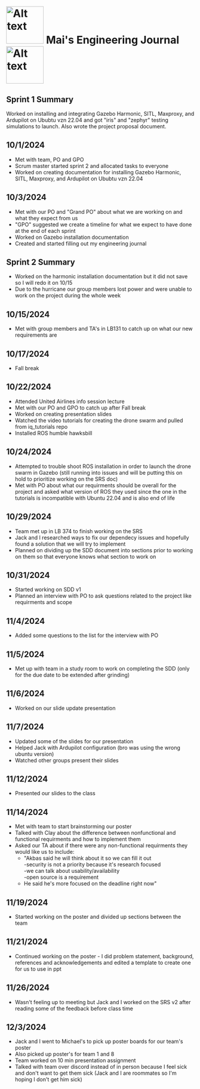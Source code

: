 # <img title="a title" alt="Alt text" src="https://cartoon-clipart.co/amp/images/hello-kitty-flower.png" width="100" height="100"> Mai's Engineering Journal <img title="a title" alt="Alt text" src="https://cartoon-clipart.co/amp/images/hello-kitty-flower.png" width="100" height="100">

## Sprint 1 Summary
Worked on installing and integrating Gazebo Harmonic, SITL, Maxproxy, and Ardupilot on Ububtu vzn 22.04 and got "iris" and "zephyr" testing simulations to launch. Also wrote the project proposal document. 

## 10/1/2024
- Met with team, PO and GPO <br>
- Scrum master started sprint 2 and allocated tasks to everyone <br>
- Worked on creating documentation for installing Gazebo Harmonic, SITL, Maxproxy, and Ardupilot on Ububtu vzn 22.04 <br>

## 10/3/2024
- Met with our PO and "Grand PO" about what we are working on and what they expect from us <br>
- "GPO" suggested we create a timeline for what we expect to have done at the end of each sprint <br>
- Worked on Gazebo installation documentation <br>
- Created and started filling out my engineering journal <br>

## Sprint 2 Summary
- Worked on the harmonic installation documentation but it did not save so I will redo it on 10/15 <br>
- Due to the hurricane our group members lost power and were unable to work on the project during the whole week <br>

## 10/15/2024
- Met with group members and TA's in LB131 to catch up on what our new requirements are <br>

## 10/17/2024
- Fall break <br>

## 10/22/2024
- Attended United Airlines info session lecture <br>
- Met with our PO and GPO to catch up after Fall break <br>
- Worked on creating presentation slides <br>
- Watched the video tutorials for creating the drone swarm and pulled from iq_tutorials repo <br>
- Installed ROS humble hawksbill <br>

## 10/24/2024
- Attempted to trouble shoot ROS installation in order to launch the drone swarm in Gazebo (still running into issues and will be putting this on hold to prioritize working on the SRS doc) <br>
- Met with PO about what our requirments should be overall for the project and asked what version of ROS they used since the one in the tutorials is incompatible with Ubuntu 22.04 and is also end of life <br>

## 10/29/2024
- Team met up in LB 374 to finish working on the SRS <br>
- Jack and I researched ways to fix our dependecy issues and hopefully found a solution that we will try to implement <br>
- Planned on dividing up the SDD document into sections prior to working on them so that everyone knows what section to work on <br>

## 10/31/2024
- Started working on SDD v1 <br>
- Planned an interview with PO to ask questions related to the project like requirments and scope <br>

## 11/4/2024
- Added some questions to the list for the interview with PO <br>

## 11/5/2024
- Met up with team in a study room to work on completing the SDD (only for the due date to be extended after grinding) <br>

## 11/6/2024 
- Worked on our slide update presentation <br>

## 11/7/2024
- Updated some of the slides for our presentation <br>
- Helped Jack with Ardupilot configuration (bro was using the wrong ubuntu version) <br>
- Watched other groups present their slides <br>

## 11/12/2024
- Presented our slides to the class <br>

## 11/14/2024
- Met with team to start brainstorming our poster <br>
- Talked with Clay about the difference between nonfunctional and functional requirments and how to implement them <br>
- Asked our TA about if there were any non-functional requirments they would like us to include: <br>
    - "Akbas said he will think about it so we can fill it out <br>
          -security is not a priority because it's research focused <br>
          -we can talk about usability/availability <br>
          -open source is a requirement <br>
    - He said he's more focused on the deadline right now" <br>

## 11/19/2024 
- Started working on the poster and divided up sections between the team <br>

## 11/21/2024
- Continued working on the poster - I did problem statement, background, references and acknowledgements and edited a template to create one for us to use in ppt <br>

## 11/26/2024
- Wasn't feeling up to meeting but Jack and I worked on the SRS v2 after reading some of the feedback before class time <br>

## 12/3/2024
- Jack and I went to Michael's to pick up poster boards for our team's poster <br>
- Also picked up poster's for team 1 and 8 <br>
- Team worked on 10 min presentation assignment <br>
- Talked with team over discord instead of in person because I feel sick and don't want to get them sick (Jack and I are roommates so I'm hoping I don't get him sick) <br>


